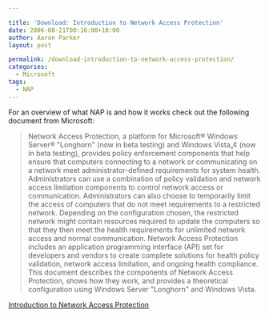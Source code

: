 ```yaml
---

title: 'Download: Introduction to Network Access Protection'
date: 2006-08-21T00:16:00+10:00
author: Aaron Parker
layout: post

permalink: /download-introduction-to-network-access-protection/
categories:
  - Microsoft
tags:
  - NAP
---
```

 <span>For an overview of what NAP is and how it works check out the following document from Microsoft:</span>

> <span>Network Access Protection, a platform for Microsoft® Windows Server® "Longhorn" (now in beta testing) and Windows Vista„¢ (now in beta testing), provides policy enforcement components that help ensure that computers connecting to a network or communicating on a network meet administrator-defined requirements for system health. Administrators can use a combination of policy validation and network access limitation components to control network access or communication. Administrators can also choose to temporarily limit the access of computers that do not meet requirements to a restricted network. Depending on the configuration chosen, the restricted network might contain resources required to update the computers so that they then meet the health requirements for unlimited network access and normal communication. Network Access Protection includes an application programming interface (API) set for developers and vendors to create complete solutions for health policy validation, network access limitation, and ongoing health compliance. This document describes the components of Network Access Protection, shows how they work, and provides a theoretical configuration using Windows Server "Longhorn" and Windows Vista.</span>

<a href="http://www.microsoft.com/downloads/details.aspx?FamilyID=5d5e243a-23a8-479c-9f2d-37d6d79153e7&DisplayLang=en" target="_blank">Introduction to Network Access Protection</a>